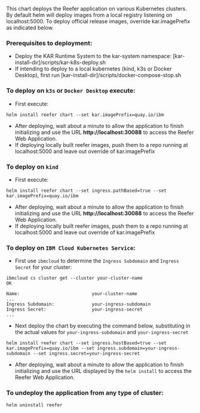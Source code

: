 <!--
# Copyright IBM Corporation 2020,2021
#
# Licensed under the Apache License, Version 2.0 (the "License");
# you may not use this file except in compliance with the License.
# You may obtain a copy of the License at
#
#     http://www.apache.org/licenses/LICENSE-2.0
#
# Unless required by applicable law or agreed to in writing, software
# distributed under the License is distributed on an "AS IS" BASIS,
# WITHOUT WARRANTIES OR CONDITIONS OF ANY KIND, either express or implied.
# See the License for the specific language governing permissions and
# limitations under the License.
-->

This chart deploys the Reefer application on various Kubernetes clusters.
By default helm will deploy images from a local registry listening on localhost:5000.
To deploy official release images, override kar.imagePrefix as indicated below.

### **Prerequisites to deployment**:  
 * Deploy the KAR Runtime System to the kar-system namespace: [kar-install-dir]/scripts/kar-k8s-deploy.sh
 * If intending to deploy to a local kubernetes (kind, k3s or Docker Desktop), first run [kar-install-dir]/scripts/docker-compose-stop.sh

### **To deploy on `k3s` or `Docker Desktop`** execute:
 * First execute:
```shell
helm install reefer chart --set kar.imagePrefix=quay.io/ibm
```

 * After deploying, wait about a minute to allow the application to
finish initializing and use the URL **http://localhost:30088** to access the Reefer Web Application.
 * If deploying locally built reefer images, push them to a repo running at localhost:5000 and leave out override of kar.imagePrefix

### **To deploy on `kind`**
 * First execute:
```shell
helm install reefer chart --set ingress.pathBased=true --set kar.imagePrefix=quay.io/ibm
```
 * After deploying, wait about a minute to allow the application to
finish initializing and use the URL **http://localhost:30088** to access the Reefer Web Application.
 * If deploying locally built reefer images, push them to a repo running at localhost:5000 and leave out override of kar.imagePrefix

### **To deploy on `IBM Cloud Kubernetes Service`**:  
 * First use `ibmcloud` to determine the `Ingress Subdomain` and `Ingress Secret` for your cluster:  
```shell
ibmcloud cs cluster get --cluster your-cluster-name
OK

Name:                           your-cluster-name
...
Ingress Subdomain:              your-ingress-subdomain
Ingress Secret:                 your-ingress-secret
...
```
 * Next deploy the chart by executing the command below, substituting in
the actual values for `your-ingress-subdomain` and `your-ingress-secret`
```shell
helm install reefer chart --set ingress.hostBased=true --set kar.imagePrefix=quay.io/ibm --set ingress.subdomain=your-ingress-subdomain --set ingress.secret=your-ingress-secret
```
 * After deploying, wait about a minute to allow the application to
finish initializing and use the URL displayed by the `helm install`
to access the Reefer Web Application.

### **To undeploy the application from any type of cluster:**
```shell
helm uninstall reefer
```
